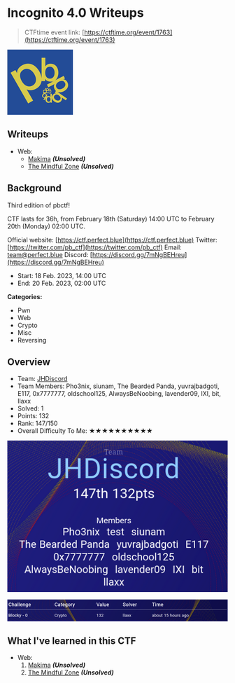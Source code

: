 # Incognito 4.0 Writeups

> CTFtime event link: [https://ctftime.org/event/1763](https://ctftime.org/event/1763)

![](https://raw.githubusercontent.com/siunam321/CTF-Writeups/main/pbctf-2023/images/banner.png)

## Writeups

- Web:
    - [Makima](https://siunam321.github.io/ctf/pbctf-2023/Web/Makima/) ***(Unsolved)***
    - [The Mindful Zone](https://siunam321.github.io/ctf/pbctf-2023/Web/The-Mindful-Zone/) ***(Unsolved)***

## Background

Third edition of pbctf!

CTF lasts for 36h, from February 18th (Saturday) 14:00 UTC to February 20th (Monday) 02:00 UTC.

Official website: [https://ctf.perfect.blue](https://ctf.perfect.blue)
Twitter: [https://twitter.com/pb_ctf](https://twitter.com/pb_ctf)
Email: team@perfect.blue
Discord: [https://discord.gg/7mNgBEHreu](https://discord.gg/7mNgBEHreu)

- Start: 18 Feb. 2023, 14:00 UTC
- End: 20 Feb. 2023, 02:00 UTC

**Categories:**

- Pwn
- Web
- Crypto
- Misc
- Reversing

## Overview

- Team: [JHDiscord](https://ctftime.org/team/62434)
- Team Members: Pho3nix, siunam, The Bearded Panda, yuvrajbadgoti, E117, 0x7777777, oldschool125, AlwaysBeNoobing, lavender09, IXI, bit, llaxx
- Solved: 1
- Points: 132
- Rank: 147/150
- Overall Difficulty To Me: ★★★★★★★★★★

![](https://raw.githubusercontent.com/siunam321/CTF-Writeups/main/pbctf-2023/images/score.png)

![](https://raw.githubusercontent.com/siunam321/CTF-Writeups/main/pbctf-2023/images/solves.png)

## What I've learned in this CTF

- Web:
    1. [Makima](https://siunam321.github.io/ctf/pbctf-2023/Web/Makima/) ***(Unsolved)***
    2. [The Mindful Zone](https://siunam321.github.io/ctf/pbctf-2023/Web/The-Mindful-Zone/) ***(Unsolved)***